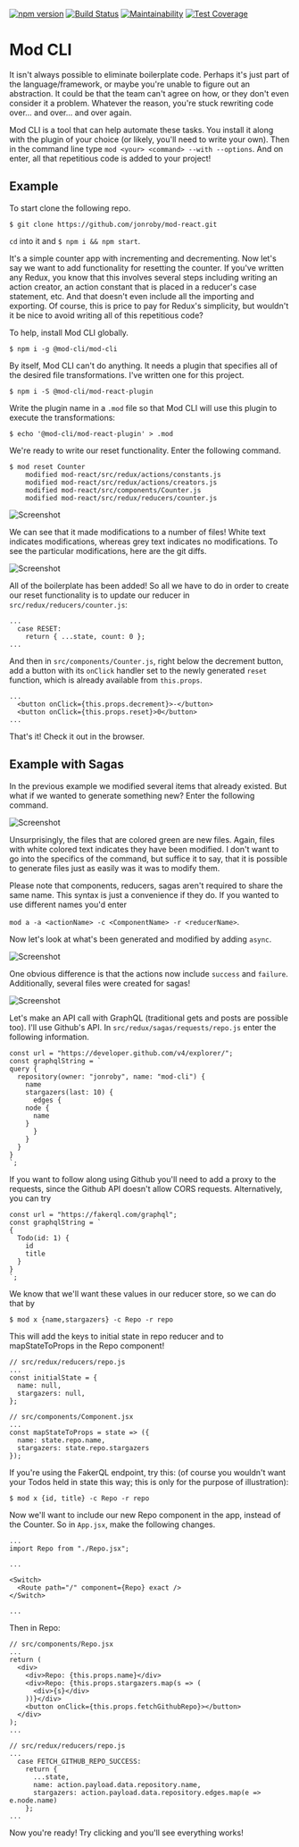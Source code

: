 [![npm version](https://badge.fury.io/js/%40mod-cli%2Fmod-cli.svg)](https://badge.fury.io/js/%40mod-cli%2Fmod-cli)
[![Build Status](https://travis-ci.com/jonroby/mod-cli.svg?branch=master)](https://travis-ci.com/jonroby/mod-cli)
[![Maintainability](https://api.codeclimate.com/v1/badges/1bde59e92968538f845c/maintainability)](https://codeclimate.com/github/jonroby/mod-cli/maintainability)
[![Test Coverage](https://api.codeclimate.com/v1/badges/1bde59e92968538f845c/test_coverage)](https://codeclimate.com/github/jonroby/mod-cli/test_coverage)

# Mod CLI

It isn't always possible to eliminate boilerplate code. Perhaps it's just part
of the language/framework, or maybe you're unable to figure out an abstraction.
It could be that the team can't agree on how, or they don't even consider it a problem.
Whatever the reason, you're stuck rewriting code over... and over... and over again.

Mod CLI is a tool that can help automate these tasks. You install it along with
the plugin of your choice (or likely, you'll need to write your own). Then
in the command line type `mod <your> <command> --with --options`.
And on enter, all that repetitious code is added to your project!

## Example

To start clone the following repo.

`$ git clone https://github.com/jonroby/mod-react.git`

`cd` into it and `$ npm i && npm start`.

It's a simple counter app with incrementing and decrementing. Now let's say we
want to add functionality for resetting the counter. If you've written any Redux,
you know that this involves several steps including writing an action creator, an
action constant that is placed in a reducer's case statement, etc. And that
doesn't even include all the importing and exporting. Of course, this is price
to pay for Redux's simplicity, but wouldn't it be nice to avoid writing all of
this repetitious code?

To help, install Mod CLI globally. 

`$ npm i -g @mod-cli/mod-cli`

By itself, Mod CLI can't do anything. It needs a plugin that specifies all of the
desired file transformations. I've written one for this project.

`$ npm i -S @mod-cli/mod-react-plugin`

Write the plugin name in a `.mod` file so that Mod CLI will use this plugin
to execute the transformations:

`$ echo '@mod-cli/mod-react-plugin' > .mod`

We're ready to write our reset functionality. Enter the following command.

```
$ mod reset Counter
    modified mod-react/src/redux/actions/constants.js
    modified mod-react/src/redux/actions/creators.js
    modified mod-react/src/components/Counter.js
    modified mod-react/src/redux/reducers/counter.js
```

![Screenshot](readme-images/mod_reset_counter_command.png)

We can see that it made modifications to a number of files! White text indicates modifications,
whereas grey text indicates no modifications. To see the particular modifications, here are the
git diffs.

![Screenshot](readme-images/mod-cli-diffs.png)

All of the boilerplate has been added! So all we have to do in order to create our reset
functionality is to update our reducer in `src/redux/reducers/counter.js`:

```
...
  case RESET:
    return { ...state, count: 0 };
...
```

And then in `src/components/Counter.js`, right below the decrement button, add a
button with its `onClick` handler set to the newly generated `reset` function,
which is already available from `this.props`.
```
...
  <button onClick={this.props.decrement}>-</button>
  <button onClick={this.props.reset}>0</button>
...
```

That's it! Check it out in the browser.

## Example with Sagas

In the previous example we modified several items that already existed. But what
if we wanted to generate something new? Enter the following command.

![Screenshot](readme-images/async_command.png)

Unsurprisingly, the files that are colored green are new files. Again, files
with white colored text indicates they have been modified. I don't want to go into
the specifics of the command, but suffice it to say, that it is possible to
generate files just as easily was it was to modify them.

Please note that components, reducers, sagas aren't required to share the same
name. This syntax is just a convenience if they do. If you wanted to use
different names you'd enter

`mod a -a <actionName> -c <ComponentName> -r <reducerName>`.

Now let's look at what's been generated and modified by adding `async`.

![Screenshot](readme-images/repo.png)

One obvious difference is that the actions now include `success` and `failure`.
Additionally, several files were created for sagas!

![Screenshot](readme-images/repos_saga.png)

Let's make an API call with GraphQL (traditional gets and posts are possible too).
I'll use Github's API. In `src/redux/sagas/requests/repo.js` enter the following
information. 

```
const url = "https://developer.github.com/v4/explorer/";
const graphqlString = `
query { 
  repository(owner: "jonroby", name: "mod-cli") {
    name
    stargazers(last: 10) {
      edges {
	node {
	  name
	}
      }
    }
  }
}
`;
```

If you want to follow along using Github you'll need to add a proxy to the requests,
since the Github API doesn't allow CORS requests.  Alternatively, you can try

```
const url = "https://fakerql.com/graphql";
const graphqlString = `
{
  Todo(id: 1) {
    id
    title
  }
}
`;
```

We know that we'll want these values in our reducer store, so we can do that by

`$ mod x {name,stargazers} -c Repo -r repo`

This will add the keys to initial state in repo reducer and to mapStateToProps in
the Repo component!

```
// src/redux/reducers/repo.js
...
const initialState = {
  name: null,
  stargazers: null,
};
```

```
// src/components/Component.jsx
...
const mapStateToProps = state => ({
  name: state.repo.name,
  stargazers: state.repo.stargazers
});
```

If you're using the FakerQL endpoint, try this: (of course you wouldn't want your Todos
held in state this way; this is only for the purpose of illustration):

`$ mod x {id, title} -c Repo -r repo`

Now we'll want to include our new Repo component in the app, instead of the Counter.
So in `App.jsx`, make the following changes.

```
...
import Repo from "./Repo.jsx";

...

<Switch>
  <Route path="/" component={Repo} exact />
</Switch>

...
```

Then in Repo:
```
// src/components/Repo.jsx
...
return (
  <div>
    <div>Repo: {this.props.name}</div>
    <div>Repo: {this.props.stargazers.map(s => (
      <div>{s}</div> 
    ))}</div>
    <button onClick={this.props.fetchGithubRepo}></button>     
  </div>
);
...
```

```
// src/redux/reducers/repo.js
...
  case FETCH_GITHUB_REPO_SUCCESS:
    return {
      ...state,
      name: action.payload.data.repository.name,
      stargazers: action.payload.data.repository.edges.map(e => e.node.name)	
    };
...
```

Now you're ready! Try clicking and you'll see everything works!
